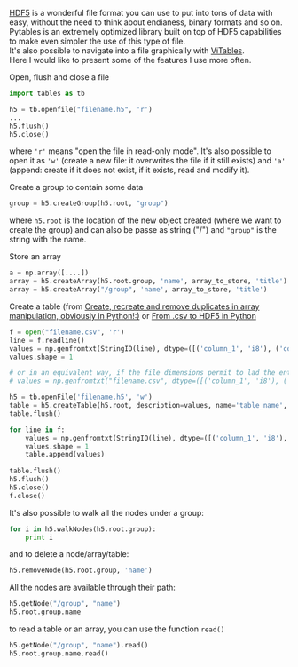 <!-- 
.. link: 
.. description: 
.. tags: code, Python, HDF5, storage, PyTables, imported
.. date: 2012-05-25
.. title: HDF5 in Python: PyTables
.. slug: hdf5-in-python-pytables
-->

<a href="http://www.hdfgroup.org/HDF5/" target="_blank" title="HDF5 Group homepage">HDF5</a> is a wonderful file format you can use to put into tons of data with easy, without the need to think about endianess, binary formats and so on.    
Pytables is an extremely optimized library built on top of HDF5 capabilities to make even simpler the use of this type of file.    
It's also possible to navigate into a file graphically with <a href="http://vitables.org/" target="_blank" title="ViTables homepage">ViTables</a>.    
Here I would like to present some of the features I use more often.    
<!--TEASER_END-->    
Open, flush and close a file    
    

````python
import tables as tb

h5 = tb.openfile("filename.h5", 'r')
...
h5.flush()
h5.close()
````

where `'r'` means "open the file in read-only mode". It's also possible to open it as `'w'` (create a new file: it overwrites the file if it still exists) and `'a'` (append: create if it does not exist, if it exists, read and modify it).    
    
Create a group to contain some data    

````python
group = h5.createGroup(h5.root, "group")
````

where `h5.root` is the location of the new object created (where we want to create the group) and can also be passe as string ("/") and `"group"` is the string with the name.    
    
Store an array    

````python
a = np.array([....])
array = h5.createArray(h5.root.group, 'name', array_to_store, 'title')
array = h5.createArray("/group", 'name', array_to_store, 'title')
````
    
Create a table (from [Create, recreate and remove duplicates in array manipulation, obviously in Python!:)](create-recreate-and-remove-duplicates-in-array-manipulation-obviously-in-python.html) or [From .csv to HDF5 in Python](from-csv-to-hdf5-in-python.html)    

````python
f = open("filename.csv", 'r')
line = f.readline()
values = np.genfromtxt(StringIO(line), dtype=([('column_1', 'i8'), ('column_2', 'f4'), ('column_3', 'f4')]), delimiter=',')
values.shape = 1

# or in an equivalent way, if the file dimensions permit to lad the entire file:
# values = np.genfromtxt("filename.csv", dtype=([('column_1', 'i8'), ('column_2', 'f4'), ('column_3', # 'f4')]), delimiter=',')

h5 = tb.openFile('filename.h5', 'w')
table = h5.createTable(h5.root, description=values, name='table_name', title="table_description", expectedrows=12158536)
table.flush()

for line in f:
	values = np.genfromtxt(StringIO(line), dtype=([('column_1', 'i8'), ('column_2', 'f4'), ('column_3', 'f4')]), delimiter=',')
	values.shape = 1
	table.append(values)
	
table.flush()
h5.flush()
h5.close()
f.close()
````
    
It's also possible to walk all the nodes under a group:    
    

````python
for i in h5.walkNodes(h5.root.group):
	print i
````
    
and to delete a node/array/table:    
    

````python
h5.removeNode(h5.root.group, 'name')
````
    
All the nodes are available through their path:    

````python
h5.getNode("/group", "name")
h5.root.group.name
````

to read a table or an array, you can use the function `read()`    

````python
h5.getNode("/group", "name").read()
h5.root.group.name.read()
````





